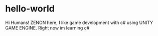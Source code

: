 # hello-world
Hi Humans!
ZENON here, I like game development with c# using UNITY GAME ENGINE.
Right now im learning c# 
